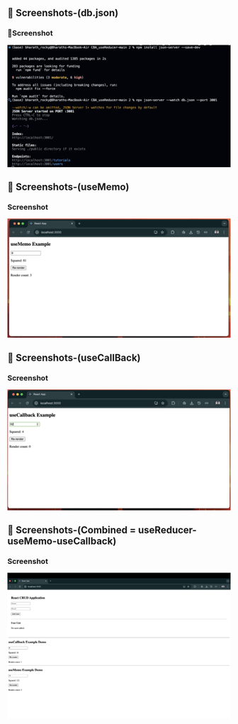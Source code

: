 
## 📸 Screenshots-(db.json)

### 📂Screenshot
<p align="center">
  <img width="700" alt="Result-1" src="https://github.com/Bharath5050/CBA-Projects-and-Tasks/blob/main/CBA_useReducer-useMemo-useCallback-Assignment/Screenshots/result-1.png" />
</p>

## 📸 Screenshots-(useMemo)

###  Screenshot
<p align="center">
  <img width="900" alt="Result - 2" src="https://github.com/Bharath5050/CBA-Projects-and-Tasks/blob/main/CBA_useReducer-useMemo-useCallback-Assignment/Screenshots/result-2.png" />
</p>

## 📸 Screenshots-(useCallBack)

### Screenshot
<p align="center">
  <img width="900" alt="Result - 3" src="https://github.com/Bharath5050/CBA-Projects-and-Tasks/blob/main/CBA_useReducer-useMemo-useCallback-Assignment/Screenshots/result-3.png" />
</p>

## 📸 Screenshots-(Combined = useReducer-useMemo-useCallback)

### Screenshot
<p align="center">
  <img width="700" alt="Result - 3" src="https://github.com/Bharath5050/CBA-Projects-and-Tasks/blob/main/CBA_useReducer-useMemo-useCallback-Assignment/Screenshots/result-4.png" />
</p>


